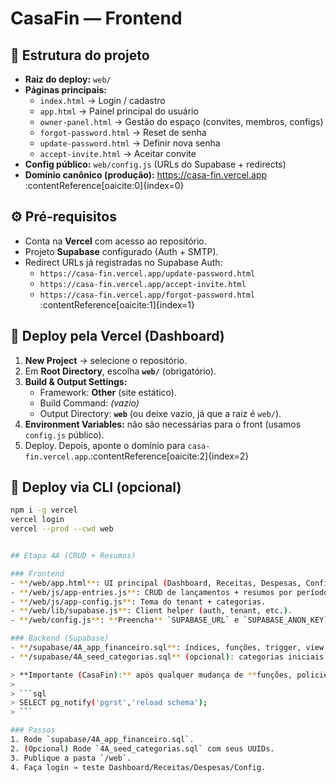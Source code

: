 # CasaFin — Frontend

## 📌 Estrutura do projeto
- **Raiz do deploy:** `web/`
- **Páginas principais:**
  - `index.html` → Login / cadastro
  - `app.html` → Painel principal do usuário
  - `owner-panel.html` → Gestão do espaço (convites, membros, configs)
  - `forgot-password.html` → Reset de senha
  - `update-password.html` → Definir nova senha
  - `accept-invite.html` → Aceitar convite
- **Config público:** `web/config.js` (URLs do Supabase + redirects)
- **Domínio canônico (produção):** https://casa-fin.vercel.app :contentReference[oaicite:0]{index=0}

## ⚙️ Pré-requisitos
- Conta na **Vercel** com acesso ao repositório.
- Projeto **Supabase** configurado (Auth + SMTP).
- Redirect URLs já registradas no Supabase Auth:
  - `https://casa-fin.vercel.app/update-password.html`
  - `https://casa-fin.vercel.app/accept-invite.html`
  - `https://casa-fin.vercel.app/forgot-password.html` :contentReference[oaicite:1]{index=1}

## 🚀 Deploy pela Vercel (Dashboard)
1. **New Project** → selecione o repositório.  
2. Em **Root Directory**, escolha **`web/`** (obrigatório).  
3. **Build & Output Settings:**  
   - Framework: **Other** (site estático).  
   - Build Command: _(vazio)_  
   - Output Directory: **`web`** (ou deixe vazio, já que a raiz é `web/`).  
4. **Environment Variables:** não são necessárias para o front (usamos `config.js` público).  
5. Deploy. Depois, aponte o domínio para `casa-fin.vercel.app`.:contentReference[oaicite:2]{index=2}

## 🚀 Deploy via CLI (opcional)
```bash
npm i -g vercel
vercel login
vercel --prod --cwd web


## Etapa 4A (CRUD + Resumos)

### Frontend
- **/web/app.html**: UI principal (Dashboard, Receitas, Despesas, Config).
- **/web/js/app-entries.js**: CRUD de lançamentos + resumos por período.
- **/web/js/app-config.js**: Tema do tenant + categorias.
- **/web/lib/supabase.js**: Client helper (auth, tenant, etc.).
- **/web/config.js**: **Preencha** `SUPABASE_URL` e `SUPABASE_ANON_KEY`.

### Backend (Supabase)
- **/supabase/4A_app_financeiro.sql**: índices, funções, trigger, view e RLS.
- **/supabase/4A_seed_categorias.sql** (opcional): categorias iniciais.

> **Importante (CasaFin):** após qualquer mudança de **funções, policies, tabelas ou grants**, execute:
>
> ```sql
> SELECT pg_notify('pgrst','reload schema');
> ```

### Passos
1. Rode `supabase/4A_app_financeiro.sql`.
2. (Opcional) Rode `4A_seed_categorias.sql` com seus UUIDs.
3. Publique a pasta `/web`.
4. Faça login → teste Dashboard/Receitas/Despesas/Config.

